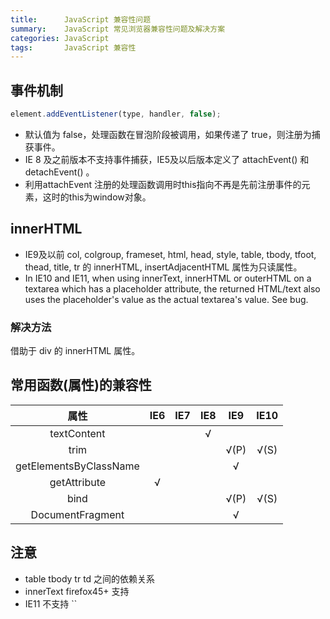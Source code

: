 ```yaml
---
title:      JavaScript 兼容性问题
summary:    JavaScript 常见浏览器兼容性问题及解决方案
categories: JavaScript
tags:       JavaScript 兼容性
---
```


## 事件机制

```javascript
element.addEventListener(type, handler, false);
```

- 默认值为 false，处理函数在冒泡阶段被调用，如果传递了 true，则注册为捕获事件。
- IE 8 及之前版本不支持事件捕获，IE5及以后版本定义了 attachEvent() 和detachEvent() 。
- 利用attachEvent 注册的处理函数调用时this指向不再是先前注册事件的元素，这时的this为window对象。

## innerHTML

- IE9及以前  col, colgroup, frameset, html, head, style, table, tbody, tfoot, thead, title, tr 的 innerHTML, insertAdjacentHTML 属性为只读属性。
- In IE10 and IE11, when using innerText, innerHTML or outerHTML on a textarea which has a placeholder attribute, the returned HTML/text also uses the placeholder's value as the actual textarea's value. See bug.


### 解决方法

借助于 div 的 innerHTML 属性。

## 常用函数(属性)的兼容性

|           属性           | IE6  | IE7  | IE8  | IE9  | IE10 |
| :--------------------: | :--: | :--: | :--: | :--: | :--: |
|      textContent       |      |      |  √   |      |      |
|          trim          |      |      |      | √(P) | √(S) |
| getElementsByClassName |      |      |      |  √   |      |
|      getAttribute      |  √   |      |      |      |      |
|          bind          |      |      |      | √(P) | √(S) |
|    DocumentFragment    |      |      |      |  √   |      |

## 注意

- table tbody tr td 之间的依赖关系
- innerText firefox45+ 支持
- IE11 不支持 ``
